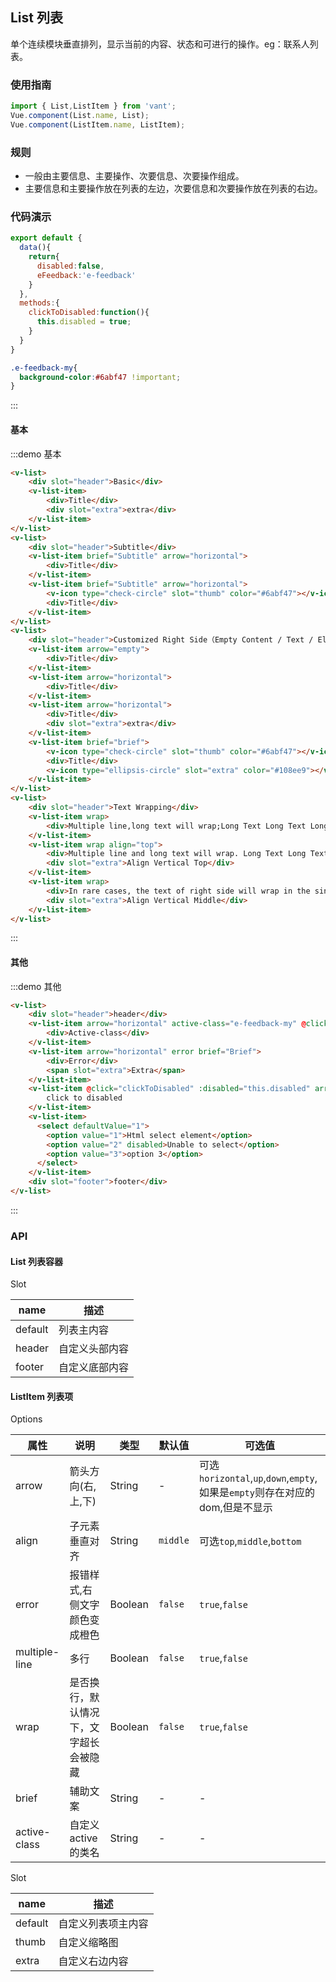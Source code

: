 <style>
.e-feedback-my{
  background-color:#6abf47 !important;
}
</style>
<script>
import Vue from 'vue';
import { ListItem, Icon } from 'packages';
Vue.component(ListItem.name, ListItem);
Vue.component(Icon.name, Icon);

export default {
  data(){   
    return{
      disabled:false,
      eFeedback:'e-feedback'
    }
  },
  methods:{
    clickToDisabled:function(){
      this.disabled = true;
      this.eFeedback='e-feedback-my';
    }
  }
}
</script>

## List 列表
单个连续模块垂直排列，显示当前的内容、状态和可进行的操作。eg：联系人列表。

### 使用指南

```javascript
import { List,ListItem } from 'vant';
Vue.component(List.name, List);
Vue.component(ListItem.name, ListItem);
```

### 规则
- 一般由主要信息、主要操作、次要信息、次要操作组成。
- 主要信息和主要操作放在列表的左边，次要信息和次要操作放在列表的右边。

### 代码演示

```javascript
export default {
  data(){   
    return{
      disabled:false,
      eFeedback:'e-feedback'
    }
  },
  methods:{
    clickToDisabled:function(){
      this.disabled = true;
    }
  }
}
```

```css
.e-feedback-my{
  background-color:#6abf47 !important;
}
```

:::
#### 基本

:::demo 基本
```html
<v-list>
    <div slot="header">Basic</div>
    <v-list-item>
        <div>Title</div>
        <div slot="extra">extra</div>
    </v-list-item>
</v-list>
<v-list>
    <div slot="header">Subtitle</div>
    <v-list-item brief="Subtitle" arrow="horizontal">
        <div>Title</div>
    </v-list-item>
    <v-list-item brief="Subtitle" arrow="horizontal">
        <v-icon type="check-circle" slot="thumb" color="#6abf47"></v-icon>
        <div>Title</div>
    </v-list-item>
</v-list>
<v-list>
    <div slot="header">Customized Right Side（Empty Content / Text / Element）</div>
    <v-list-item arrow="empty">
        <div>Title</div>
    </v-list-item>
    <v-list-item arrow="horizontal">
        <div>Title</div>
    </v-list-item>
    <v-list-item arrow="horizontal">
        <div>Title</div>
        <div slot="extra">extra</div>
    </v-list-item>
    <v-list-item brief="brief">
        <v-icon type="check-circle" slot="thumb" color="#6abf47"></v-icon>
        <div>Title</div>
        <v-icon type="ellipsis-circle" slot="extra" color="#108ee9"></v-icon>
    </v-list-item>
</v-list>
<v-list>
    <div slot="header">Text Wrapping</div>
    <v-list-item wrap>
        <div>Multiple line,long text will wrap;Long Text Long Text Long Text Long Text Long Text Long Text</div>
    </v-list-item>
    <v-list-item wrap align="top">
        <div>Multiple line and long text will wrap. Long Text Long Text Long Text</div>
        <div slot="extra">Align Vertical Top</div>
    </v-list-item>
    <v-list-item wrap>
        <div>In rare cases, the text of right side will wrap in the single line with long text. long text long text long text</div>
        <div slot="extra">Align Vertical Middle</div>
    </v-list-item>
</v-list>
```
:::

#### 其他

:::demo 其他
```html
<v-list>
    <div slot="header">header</div>
    <v-list-item arrow="horizontal" active-class="e-feedback-my" @click="function(){}">
        <div>Active-class</div>
    </v-list-item>
    <v-list-item arrow="horizontal" error brief="Brief">
        <div>Error</div>
        <span slot="extra">Extra</span>
    </v-list-item>
    <v-list-item @click="clickToDisabled" :disabled="this.disabled" arrow="horizontal" :active-class="eFeedback">
        click to disabled
    </v-list-item>
    <v-list-item>
      <select defaultValue="1">
        <option value="1">Html select element</option>
        <option value="2" disabled>Unable to select</option>
        <option value="3">option 3</option>
      </select>
    </v-list-item>
    <div slot="footer">footer</div>
</v-list>
```
:::

### API

#### List 列表容器

Slot

| name | 描述 |
|------|------|
| default | 列表主内容 |
| header | 自定义头部内容 |
| footer | 自定义底部内容 |

#### ListItem 列表项

Options

| 属性 | 说明 | 类型 | 默认值 | 可选值 |
|----|-----|------|------|------|
| arrow      | 箭头方向(右,上,下) | String |   -  | 可选`horizontal`,`up`,`down`,`empty`,如果是`empty`则存在对应的dom,但是不显示 |
| align    |  子元素垂直对齐 | String   | `middle` | 可选`top`,`middle`,`bottom` |
| error    | 报错样式,右侧文字颜色变成橙色 | Boolean  | `false`  | `true`,`false`|
| multiple-line    | 多行 | Boolean  | `false`  | `true`,`false` |
| wrap    | 是否换行，默认情况下，文字超长会被隐藏 | Boolean  | `false`  | `true`,`false`|
| brief    | 辅助文案 | String  | -  | -|
| active-class  | 自定义active的类名 | String  | - | - |

Slot

| name | 描述 |
|------|------|
| default | 自定义列表项主内容 |
| thumb | 自定义缩略图 |
| extra | 自定义右边内容 |
